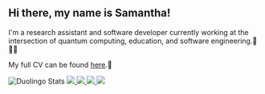 ## Hi there, my name is Samantha!

I'm a research assistant and software developer currently working at the intersection of quantum computing, education, and software engineering.🧮👩‍💻

My full CV can be found [here](https://samantha-norrie.github.io/).📜


<img src="https://duolingo-stats-card.vercel.app/api?username=SamanthaWholeSam&theme=github-dark&sort=xp" alt="Duolingo Stats"/>
<a href="https://www.goodreads.com/user/show/44466349-samantha">
<img src="https://img.shields.io/badge/Goodreads-372213.svg?style=for-the-badge&logo=Goodreads&logoColor=white"/>
</a>
<a href="https://www.researchgate.net/profile/Samantha-Norrie">
<img src="https://img.shields.io/badge/ResearchGate-00CCBB.svg?style=for-the-badge&logo=ResearchGate&logoColor=white"/>
</a>
<a href="">
<img src="https://img.shields.io/badge/Strava-FC4C02.svg?style=for-the-badge&logo=Strava&logoColor=white"/>
</a>
<a href="https://members.onepeloton.com/members/acnlsamanth">
<img src="https://img.shields.io/badge/Peloton-181A1D.svg?style=for-the-badge&logo=Peloton&logoColor=white"/>
</a>
